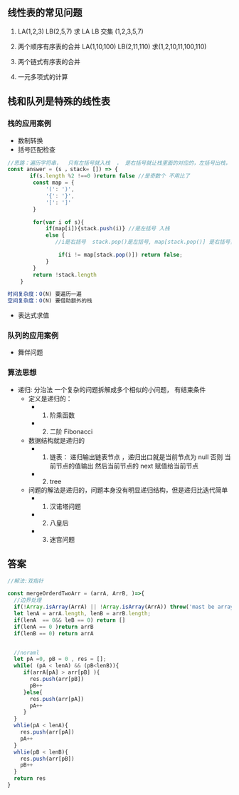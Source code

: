 ## 线性表的常见问题

1. LA(1,2,3) LB(2,5,7) 求 LA LB 交集 (1,2,3,5,7)

2. 两个顺序有序表的合并 LA(1,10,100) LB(2,11,110) 求(1,2,10,11,100,110)
3. 两个链式有序表的合并
4. 一元多项式的计算

## 栈和队列是特殊的线性表

### 栈的应用案例

- 数制转换
- 括号匹配检查

```js
//思路：遍历字符串，  只有左括号就入栈  ， 是右括号就让栈里面的对应的，左括号出栈， 遍历结束后， 检查栈是否为空， 为空，正确， 反之不正确
const answer = (s ，stack= []) => {
       if(s.length %2 !==0 )return false //是奇数个 不用比了
        const map = {
            '(': ')',
            '{': '}',
            '[': ']'
        }

        for(var i of s){
            if(map[i]){stack.push(i)} //是左括号 入栈
            else {
               //i是右括号  stack.pop()是左括号, map[stack.pop()] 是右括号， 两个不等 说明第一次入栈的是右括号， 或者不是左括号对应的右括号的情况 不符合要求

                if(i != map[stack.pop()]) return false;
            }
        }
        return !stack.length
    }

时间复杂度：O(N) 要遍历一遍
空间复杂度：O(N) 要借助额外的栈
```

- 表达式求值

### 队列的应用案例

- 舞伴问题

### 算法思想

- 递归: 分治法 一个复杂的问题拆解成多个相似的小问题， 有结束条件
  - 定义是递归的：
    - 1. 阶乘函数
    - 2. 二阶 Fibonacci
  - 数据结构就是递归的
    - 1. 链表： 递归输出链表节点 ，递归出口就是当前节点为 null 否则 当前节点的值输出 然后当前节点的 next 赋值给当前节点
    - 2. tree
  - 问题的解法是递归的，问题本身没有明显递归结构，但是递归比迭代简单
    - 1. 汉诺塔问题
    - 2. 八皇后
    - 3. 迷宫问题

## 答案

```js
//解法:双指针

const mergeOrderdTwoArr = (arrA, ArrB, )=>{
  //边界处理
  if(!Array.isArray(ArrA) || !Array.isArray(ArrA)) throw('mast be array ')
  let lenA = arrA.length, lenB = arrB.length;
  if(lenA  == 0&& leB == 0) return []
  if(lenA == 0 )return arrB
  if(lenB == 0) return arrA


  //noraml
  let pA =0, pB = 0 , res = [];
  while( (pA < lenA) && (pB<lenB)){
     if(arrA[pA] > arr[pB] ){
       res.push(arr[pB])
       pB++
     }else{
       res.push(arr[pA])
       pA++
     }
  }
  whlie(pA < lenA){
    res.push(arr[pA])
    pA++
  }
  whlie(pB < lenB){
    res.push(arr[pB])
    pB++
  }
  return res
}
```
